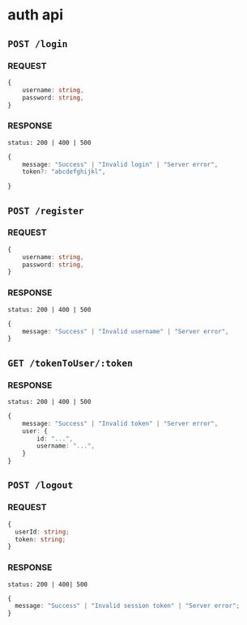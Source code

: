 # auth api

## `POST /login`

### REQUEST

```ts
{
    username: string,
    password: string,
}
```

### RESPONSE

`status: 200 | 400 | 500`

```ts
{
    message: "Success" | "Invalid login" | "Server error",
    token?: "abcdefghijkl",

}
```

## `POST /register`

### REQUEST

```ts
{
    username: string,
    password: string,
}
```

### RESPONSE

`status: 200 | 400 | 500`

```ts
{
    message: "Success" | "Invalid username" | "Server error",
}
```

## `GET /tokenToUser/:token`

### RESPONSE

`status: 200 | 400 | 500`

```ts
{
    message: "Success" | "Invalid token" | "Server error",
    user: {
        id: "...",
        username: "...",
    }
}
```

## `POST /logout`

### REQUEST

```ts
{
  userId: string;
  token: string;
}
```

### RESPONSE

`status: 200 | 400| 500`

```ts
{
  message: "Success" | "Invalid session token" | "Server error";
}
```
